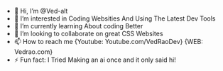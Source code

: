 - 👋 Hi, I’m @Ved-alt 
- 👀 I’m interested in Coding Websities And Using The Latest Dev Tools 
- 🌱 I’m currently learning About coding Better
- 💞️ I’m looking to collaborate on great  CSS Websites 
- 📫 How to reach me {Youtube: Youtube.com/VedRaoDev} {WEB: Vedrao.com} 
- ⚡ Fun fact: I Tried Making an ai once and it only said hi!



